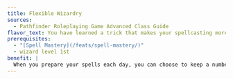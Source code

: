 ```yaml
---
title: Flexible Wizardry
sources:
  - Pathfinder Roleplaying Game Advanced Class Guide
flavor_text: You have learned a trick that makes your spellcasting more flexible.
prerequisites:
  - "[Spell Mastery](/feats/spell-mastery/)"
  - wizard level 1st
benefit: |
  When you prepare your spells each day, you can choose to keep a number of spell slots equal to your Intelligence modifier (minimum 1) flexibly prepared. Instead of preparing a single spell within each of these slots, you can partially prepare two spells. Anytime after you prepare these flexible slots, you can spend a full-round action to finalize one slot, choosing one of the two spells to be finished and fully prepared in that slot.
---
```


